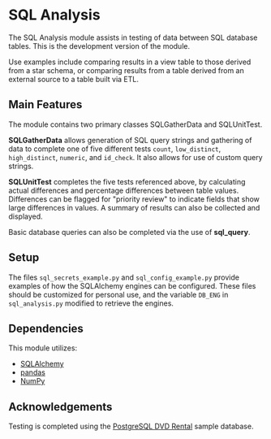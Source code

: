 # SQL Analysis

The SQL Analysis module assists in testing of data between SQL database tables. This is the development version of the module.

Use examples include comparing results in a view table to those derived from a star schema, or comparing results from a table derived from an external source to a table built via ETL.

## Main Features
The module contains two primary classes SQLGatherData and SQLUnitTest.

**SQLGatherData** allows generation of SQL query strings and gathering of data to complete one of five different tests `count`, `low_distinct`, `high_distinct`, `numeric`, and `id_check`. It also allows for use of custom query strings.

**SQLUnitTest** completes the five tests referenced above, by calculating actual differences and percentage differences between table values. Differences can be flagged for "priority review" to indicate fields that show large differences in values. A summary of results can also be collected and displayed.

Basic database queries can also be completed via the use of **sql_query**.

## Setup
The files `sql_secrets_example.py` and `sql_config_example.py` provide examples of how the SQLAlchemy engines can be configured. These files should be customized for personal use, and the variable `DB_ENG` in `sql_analysis.py` modified to retrieve the engines.

## Dependencies
This module utilizes:
- [SQLAlchemy](https://www.sqlalchemy.org/)
- [pandas](https://pandas.pydata.org/)
- [NumPy](https://numpy.org/)

## Acknowledgements
Testing is completed using the [PostgreSQL DVD Rental](http://www.postgresqltutorial.com/postgresql-sample-database/) sample database.
